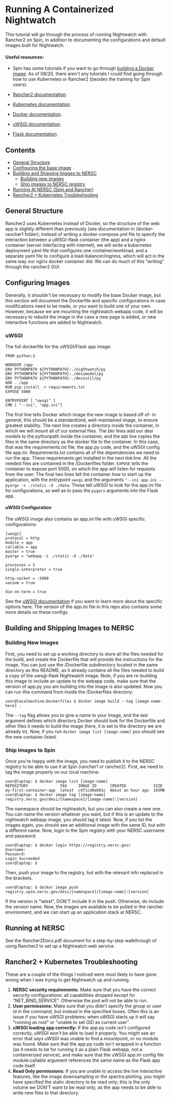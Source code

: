 # Running A Containerized Nightwatch 
This tutorial will go through the process of running Nightwatch with Rancher2 on Spin, in addition to documenting the configurations and default images built for Nightwatch.

#### Useful resources:
- Spin has some tutorials if you want to go through [building a Docker image](https://docs.nersc.gov/services/spin/getting_started/lesson-1/). As of 08/20, there aren't any tutorials I could find going through how to use Kubernetes or Rancher2 (besides the training for Spin users).

- [Rancher2 documentation](https://rancher.com/docs/rancher/v2.x/en/).

- [Kubernetes documentation](https://kubernetes.io/docs/home/).

- [Docker documentation](https://docs.docker.com/).

- [uWSGI documentation](https://uwsgi-docs.readthedocs.io/en/latest/index.html).

- [Flask documentation](https://flask.palletsprojects.com/en/1.1.x/).

## Contents
- [General Structure](#general-structure) 
- [Configuring the base image](#configuring-the-base-image)
- [Building and Shipping Images to NERSC](#building-and-shipping-images-to-nersc)
  - [Building new images](#building-new-images)
  - [Ship images to NERSC registry](#ship-images-to-spin)
- [Running At NERSC (Spin and Rancher)](#running-at-nersc)
- [Rancher2 + Kubernetes Troubleshooting](#rancher2--kubernetes-troubleshooting)

## General Structure
Rancher2 uses Kubernetes instead of Docker, so the structure of the web app is slightly different than previously (see documentation in /docker-rancher1 folder); instead of writing a docker-compose.yml file to specify the interaction between a uWSGI-flask container (the app) and a nginx container (server interfacing with internet), we will write a kubernetes deployment yaml file that configures one container/workload, and a separate yaml file to configure a load-balancer/ingress, which will act in the same way our nginx docker container did. We can do much of this “writing” through the rancher2 GUI. 

## Configuring Images
Generally, it shouldn't be necessary to modify the base Docker image, but this section will document the Dockerfile and specific configurations in case modifications need to be made, or you want to build one of your own. However, because we are mounting the nightwatch webapp code, it will be necessary to rebuild the image in the case a new page is added, or new interactive functions are added to Nightwatch. 

### uWSGI
The full dockerfile for the uWSGI/Flask app image:
```
FROM python:3

WORKDIR /app
ENV PYTHONPATH ${PYTHONPATH}:./nightwatch/py
ENV PYTHONPATH ${PYTHONPATH}:./desimodel/py
ENV PYTHONPATH ${PYTHONPATH}:./desiutil/py
ADD . /app
RUN pip install -r requirements.txt
EXPOSE 5000

ENTRYPOINT [ "uwsgi" ]
CMD [ "--ini", "app.ini"]
```
The first line tells Docker which image the new image is based off of- in general, this should be a standardized, well-maintained image, to ensure greatest stability. The next line creates a directory *inside* the container, in which we will mount all of our external files. The `ENV` lines add our desi models to the pythonpath inside the container, and the `ADD` line copies the files in the same directory as the docker file to the container. In this case, that was the requirements.txt file, the app.py code, and the uWSGI config file app.ini. Requirements.txt contains all of the dependencies we need to run the app. These requirements get installed in the next `RUN` line. All the needed files are contained in the /Dockerfiles folder. `EXPOSE` tells the container to expose port 5000, on which the app will listen for requests from the user. The final two lines tell the container how to start up the application, with the entrypoint `uwsgi` and the arguments `"--ini app.ini --pyargv -s ./static -d ./data`. These tell uWSGI to look for the app.ini file for configurations, as well as to pass the `pygarv` arguments into the Flask app.

#### uWSGI Configuration
The uWSGI image also contains an app.ini file with uWSGI specific configurations:
```
[uwsgi]
protocol = http
module = app
callable = app
master = true
pyargv = "webapp -i ./static -d ./data"

processes = 5
single-interpreter = true

http-socket = :5000
vacuum = true

die-on-term = true
```
See the [uWSGI documentation](https://uwsgi-docs.readthedocs.io/en/latest/CustomOptions.html) if you want to learn more about the specific options here. The version of the app.ini file in this repo also contains some more details on these configs.

## Building and Shipping Images to NERSC
### Building New Images
First, you need to set up a working directory to store all the files needed for the build, and create the Dockerfile that will provide the instructions for the image. You can just use the /Dockerfile subdirectory located in the same directory as this README, as it already contains all the files needed to build a copy of the uwsgi-flask Nightwatch image. Note, if you are re-building this image to include an update to the webapp code, make sure that the version of app.py you are building into the image is also updated. Now you can run this command from inside the /Dockerfiles directory:

```
user@localmachine:Dockerfiles $ docker image build --tag [image-name-here] .
```
The `--tag` flag allows you to give a name to your image, and the last argument defines which directory Docker should look for the Dockerfile and other files it needs to build the image (here, it is set to the directory we are already in). Now, if you run `docker image list [image-name]` you should see the new container listed. 

### Ship Images to Spin
Once you're happy with the image, you need to publish it to the NERSC registry to be able to use it at Spin (rancher1 or rancher2). First, we need to tag the image properly on our local machine:
```
user@laptop: $ docker image list [image-name]
REPOSITORY              TAG     IMAGE ID      CREATED            SIZE
my-first-container-app  latest  c4f1cd0eb01c  About an hour ago  165MB
user@laptop: $ docker image tag [image-name] registry.nersc.gov/desi/[namespace]/[image-name]:[version]
```
The namespace should be nightwatch, but you can also create a new one. You can name the version whatever you want, but if this is an update to the nightwatch webapp image, you should tag it latest. Now, if you list the images again, you should see an additional image with the same ID, but with a different name. Now, login to the Spin registry with your NERSC username and password:
```
user@laptop: $ docker login https://registry.nersc.gov/
Username:
Password:
Login Succeeded
user@laptop: $
```
Then, push your image to the registry, but with the relevant info replaced in the brackets.
```
user@laptop: $ docker image push registry.spin.nersc.gov/desi/[namespace]/[image-name]:[version]
```
If the version is "latest", DON'T include it in the push. Otherwise, do include the version name. Now, the images are available to be pulled in the rancher environment, and we can start up an application stack at NERSC.

## Running at NERSC
See the Rancher2Docs.pdf document for a step-by-step walkthrough of using Rancher2 to set up a Nightwatch web service.

## Rancher2 + Kubernetes Troubleshooting
These are a couple of the things I noticed were most likely to have gone wrong when I was trying to get Nightwatch up and running.

 1. **NERSC security requirements:** Make sure that you have the correct security configurations: all capabilities dropped except for "NET_BIND_SERVICE". Otherwise the pod will not be able to run.
 2. **User permissions:** Make sure that you didn't specify the group or user id in the command, but instead in the specified boxes. Often this is an issue if you have uWSGI problems; when uWSGI starts up it will say "running as root" or "unable to set GID as current user".
 3. **uWSGI loading app correctly:** If the app.py code isn't configured correctly, uWSGI won't be able to load it properly. You might see an error that says uWSGI was unable to find a mountpoint, or no module was found. Make sure that the app.py code isn't wrapped in a function (as it needs to be for running it as a plain Flask webapp, not a containerized service), and make sure that the uWSGI app.ini config file module:callable argument references the same name as the Flask app code itself.
 4. **Read Only permissions:** If you are unable to access the live interactive features, like the image downsampling or the spectra plotting, you might have specified the static directory to be read only; this is the only volume we DON'T want to be read only, as the app needs to be able to write new files to that directory.
